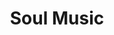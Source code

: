 ---
title: Soul Music
storyType: standard
connections:
  prequel:
    - reaper-man
  sequel:
    - hogfather
---